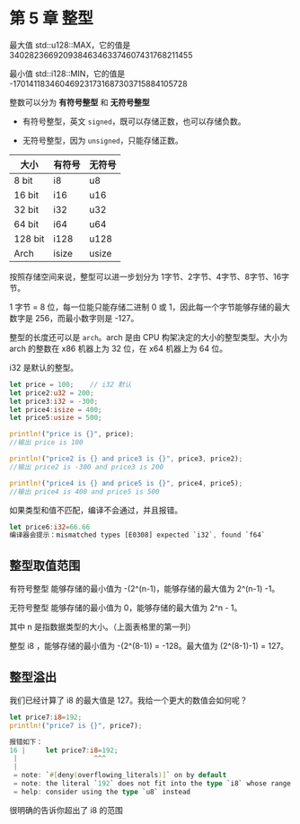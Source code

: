 # 第 5 章 整型
最大值 std::u128::MAX，它的值是 340282366920938463463374607431768211455

最小值 std::i128::MIN，它的值是 -170141183460469231731687303715884105728

整数可以分为 **有符号整型** 和 **无符号整型**

- 有符号整型，英文 `signed`，既可以存储正数，也可以存储负数。

- 无符号整型，因为 `unsigned`，只能存储正数。

大小	|有符号	|无符号|
---|---|---|
8 bit	|i8	|u8
16 bit	|i16	|u16
32 bit	|i32	|u32
64 bit	|i64	|u64
128 bit |i128	|u128
Arch	|isize	|usize

按照存储空间来说，整型可以进一步划分为 1字节、2字节、4字节、8字节、16字节。

1 字节 = 8 位，每一位能只能存储二进制 0 或 1，因此每一个字节能够存储的最大数字是 256，而最小数字则是 -127。

整型的长度还可以是 `arch`。arch 是由 CPU 构架决定的大小的整型类型。大小为 arch 的整数在 x86 机器上为 32 位，在 x64 机器上为 64 位。

i32 是默认的整型。

```rust
let price = 100;    // i32 默认
let price2:u32 = 200;
let price3:i32 = -300;
let price4:isize = 400;
let price5:usize = 500;

println!("price is {}", price);
//输出 price is 100

println!("price2 is {} and price3 is {}", price3, price2);
//输出 price2 is -300 and price3 is 200

println!("price4 is {} and price5 is {}", price4, price5);
//输出 price4 is 400 and price5 is 500
```

如果类型和值不匹配，编译不会通过，并且报错。

```rust
let price6:i32=66.66
编译器会提示：mismatched types [E0308] expected `i32`, found `f64`
```

## 整型取值范围
有符号整型 能够存储的最小值为 -(2^(n-1)，能够存储的最大值为 2^(n-1) -1。

无符号整型 能够存储的最小值为 0，能够存储的最大值为 2^n - 1。

其中 n 是指数据类型的大小。（上面表格里的第一列）

整型 i8 ，能够存储的最小值为 -(2^(8-1)) = -128。最大值为 (2^(8-1)-1) = 127。

## 整型溢出
我们已经计算了 i8 的最大值是 127。我给一个更大的数值会如何呢？

```rust
let price7:i8=192;
println!("price7 is {}", price7);

报错如下：
16 |     let price7:i8=192;
 |                   ^^^
 |
 = note: `#[deny(overflowing_literals)]` on by default
 = note: the literal `192` does not fit into the type `i8` whose range is `-128..=127`
 = help: consider using the type `u8` instead
 ```

很明确的告诉你超出了 i8 的范围